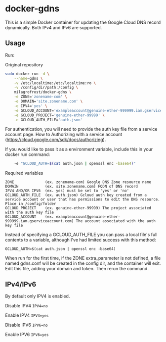 # docker-gdns

This is a simple Docker container for updating the Google Cloud DNS record dynamically.
Both IPv4 and IPv6 are supported.

## Usage

Run:

Original repository
```bash
sudo docker run -d \
    --name=gdns \
    -v /etc/localtime:/etc/localtime:ro \
    -v /config/dir/path:/config \
    milagrofrost/docker-gdns \
    -e ZONE='zonename-com' \
    -e DOMAIN='site.zonename.com' \
    -e IPV4='yes' \
    -e GCLOUD_ACCOUNT='exampleaccount@genuine-ether-999999.iam.gserviceaccount.com' \
    -e GCLOUD_PROJECT='genuine-ether-99999' \
    -e GCLOUD_AUTH_FILE='auth.json' 
```
For authentication, you will need to provide the auth key file from a service account page.
How to Authorizing with a service account (https://cloud.google.com/sdk/docs/authorizing).

If you would like to pass it as a environment variable, include this in your docker run command:
```bash
    -e "GCLOUD_AUTH=$(cat auth.json | openssl enc -base64)"
```

Required variables
```
ZONE              (ex. zonename-com) Google DNS Zone resource name
DOMAIN            (ex. site.zonename.com) FQDN of DNS record
IPV4 AND/OR IPV6  (ex. yes) must be set to 'yes' or 'no'
GCLOUD_AUTH_FILE  (ex. auth.json) Gcloud auth key created from a service account or user that has permissions to edit the DNS resource.  Place in /config/folder
GCLOUD_PROJECT    (ex. genuine-ether-99999) The project associated with the auth key file
GCLOUD_ACCOUNT    (ex. exampleaccount@genuine-ether-999999.iam.gserviceaccount.com) The account associated with the auth key file
```

Instead of specifying a GCLOUD_AUTH_FILE you can pass a local file's full contents to a variable, although I've had limited success with this method:
```
GCLOUD_AUTH=$(cat auth.json | openssl enc -base64)
```

When run for the first time, if the ZONE extra_parameter is not defined, a file named gdns.conf will be created in the config dir, and the container will exit. Edit this file, adding your domain and token. Then rerun the command.

## IPv4/IPv6
By default only IPV4 is enabled.

Disable IPV4
`IPV4=no`

Enable IPV4
`IPV4=yes`

Disable IPV6
`IPV6=no`

Enable IPV6
`IPV6=yes`
